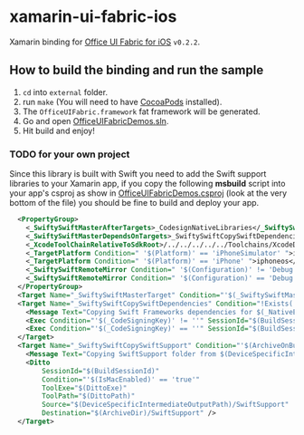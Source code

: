 # xamarin-ui-fabric-ios
Xamarin binding for [Office UI Fabric for iOS](https://github.com/OfficeDev/ui-fabric-ios) `v0.2.2`.

## How to build the binding and run the sample

1. `cd` into `external` folder.
2. run `make` (You will need to have [CocoaPods](https://cocoapods.org) installed).
3. The `OfficeUIFabric.framework` fat framework will be generated.
4. Go and open [OfficeUIFabricDemos.sln](samples/OfficeUIFabricDemos/OfficeUIFabricDemos.sln).
5. Hit build and enjoy!

### TODO for your own project

Since this library is built with Swift you need to add the Swift support libraries to your Xamarin app,
if you copy the following **msbuild** script into your app's csproj as show in [OfficeUIFabricDemos.csproj](samples/OfficeUIFabricDemos/OfficeUIFabricDemos/OfficeUIFabricDemos.csproj)
(look at the very bottom of the file) you should be fine to build and deploy your app.

```xml
  <PropertyGroup>
    <_SwiftySwiftMasterAfterTargets>_CodesignNativeLibraries</_SwiftySwiftMasterAfterTargets>
    <_SwiftySwiftMasterDependsOnTargets>_SwiftySwiftCopySwiftDependencies</_SwiftySwiftMasterDependsOnTargets>
    <_XcodeToolChainRelativeToSdkRoot>/../../../../../Toolchains/XcodeDefault.xctoolchain/</_XcodeToolChainRelativeToSdkRoot>
    <_TargetPlatform Condition=" '$(Platform)' == 'iPhoneSimulator' ">iphonesimulator</_TargetPlatform>
    <_TargetPlatform Condition=" '$(Platform)' == 'iPhone' ">iphoneos</_TargetPlatform>
    <_SwiftySwiftRemoteMirror Condition=" '$(Configuration)' != 'Debug' "></_SwiftySwiftRemoteMirror>
    <_SwiftySwiftRemoteMirror Condition=" '$(Configuration)' == 'Debug' ">--resource-library libswiftRemoteMirror.dylib</_SwiftySwiftRemoteMirror>
  </PropertyGroup>
  <Target Name="_SwiftySwiftMasterTarget" Condition="'$(_SwiftySwiftMasterDependsOnTargets)'!=''" AfterTargets="$(_SwiftySwiftMasterAfterTargets)" DependsOnTargets="$(_SwiftySwiftMasterDependsOnTargets);_DetectSigningIdentity" />
  <Target Name="_SwiftySwiftCopySwiftDependencies" Condition="!Exists('$(_AppBundlePath)Frameworks/libswiftCore.dylib')">
    <Message Text="Copying Swift Frameworks dependencies for $(_NativeExecutable) to the $(_AppBundlePath)Frameworks folder." />
    <Exec Condition="'$(_CodeSigningKey)' != ''" SessionId="$(BuildSessionId)" Command="$(_SdkRoot)$(_XcodeToolChainRelativeToSdkRoot)usr/bin/swift-stdlib-tool --copy --verbose --sign '$(_CodeSigningKey)' --scan-executable '$(_NativeExecutable)' --scan-folder '$(_AppBundlePath)Frameworks/' --scan-folder '$(_AppBundlePath)PlugIns/' --platform '$(_TargetPlatform)' --toolchain '$(_SdkRoot)$(_XcodeToolChainRelativeToSdkRoot)' --destination '$(_AppBundlePath)Frameworks/' $(_SwiftySwiftRemoteMirror) --unsigned-destination '$(DeviceSpecificIntermediateOutputPath)/SwiftSupport' --strip-bitcode --strip-bitcode-tool '$(_SdkRoot)$(_XcodeToolChainRelativeToSdkRoot)usr/bin/bitcode_strip' --emit-dependency-info '$(DeviceSpecificIntermediateOutputPath)/SwiftStdLibToolInputDependencies.dep'" />
    <Exec Condition="'$(_CodeSigningKey)' == ''" SessionId="$(BuildSessionId)" Command="$(_SdkRoot)$(_XcodeToolChainRelativeToSdkRoot)usr/bin/swift-stdlib-tool --copy --verbose                             --scan-executable '$(_NativeExecutable)' --scan-folder '$(_AppBundlePath)Frameworks/' --scan-folder '$(_AppBundlePath)PlugIns/' --platform '$(_TargetPlatform)' --toolchain '$(_SdkRoot)$(_XcodeToolChainRelativeToSdkRoot)' --destination '$(_AppBundlePath)Frameworks/' $(_SwiftySwiftRemoteMirror) --unsigned-destination '$(DeviceSpecificIntermediateOutputPath)/SwiftSupport' --strip-bitcode --strip-bitcode-tool '$(_SdkRoot)$(_XcodeToolChainRelativeToSdkRoot)usr/bin/bitcode_strip' --emit-dependency-info '$(DeviceSpecificIntermediateOutputPath)/SwiftStdLibToolInputDependencies.dep'" />
  </Target>
  <Target Name="_SwiftySwiftCopySwiftSupport" Condition="'$(ArchiveOnBuild)'=='true'" AfterTargets="Archive">
    <Message Text="Copying SwiftSupport folder from $(DeviceSpecificIntermediateOutputPath)/SwiftSupport to $(ArchiveDir)/SwiftSupport folder." />
    <Ditto
        SessionId="$(BuildSessionId)"
        Condition="'$(IsMacEnabled)' == 'true'"
        ToolExe="$(DittoExe)"
        ToolPath="$(DittoPath)"
        Source="$(DeviceSpecificIntermediateOutputPath)/SwiftSupport"
        Destination="$(ArchiveDir)/SwiftSupport" />
  </Target>
```
